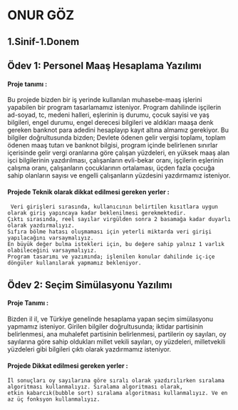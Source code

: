 # ONUR GÖZ

## 1.Sinif-1.Donem

## Ödev 1: Personel Maaş Hesaplama Yazılımı

#### Proje tanımı :

  Bu projede bizden bir iş yerinde kullanılan muhasebe-maaş işlerini yapabilen bir program tasarlamamız isteniyor.
  Program dahilinde işçilerin ad-soyad, tc, medeni halleri, eşlerinin iş durumu, çocuk sayisi ve yaş bilgileri, 
  engel durumu, engel derecesi bilgileri ve aldıkları maaşa denk gereken banknot para adedini hesaplayıp kayıt altına almamız gerekiyor.
  Bu bilgiler doğrultusunda bizden; Devlete ödenen gelir vergisi toplamı, toplam ödenen maaş tutarı ve banknot bilgisi,
  program içinde belirlenen sınırlar içerisinde gelir vergi oranlarına göre çalışan yüzdeleri,
  en yüksek maaş alan işci bilgilerinin yazdırılması, çalışanların evli-bekar oranı, işçilerin eşlerinin çalışma oranı, 
  çalışanların çocuklarının ortalaması, üçden fazla çocuğa sahip olanların sayısı ve engelli çalışanların yüzdesini yazdırmamız isteniyor.


#### Projede Teknik olarak dikkat edilmesi gereken yerler :

     Veri girişleri sırasında, kullanıcının belirtilen kısıtlara uygun olarak giriş yapıncaya kadar beklenilmesi gerekmektedir. 
    Çıktı sırasında, reel sayılar virgülden sonra 2 basamağa kadar duyarlı olarak yazdırmalıyız. 
    Sıfıra bölme hatası oluşmaması için yeterli miktarda veri girişi yapılacağını varsaymalıyız.  
    En büyük değer bulma istekleri için, bu değere sahip yalnız 1 varlık olabileceğini varsaymalıyız. 
    Program tasarımı ve yazımında; işlenilen konular dahilinde iç-içe döngüler kullanılarak yapmamız bekleniyor.


## Ödev 2: Seçim Simülasyonu Yazılımı

#### Proje Tanımı :
Bizden il il, ve Türkiye genelinde hesaplama yapan seçim simülasyonu yapmamız isteniyor. Girilen bilgiler doğrultusunda; 
iktidar partisinin belirlenmesi, ana muhalefet partisinin belirlenmesi, partilerin oy sayıları, 
oy sayılarına göre sahip oldukları millet vekili sayıları, oy yüzdeleri, milletvekili yüzdeleri gibi bilgileri çıktı olarak yazdırmamız
isteniyor.


#### Projede Dikkat edilmesi gereken yerler :
	İl sonuçları oy sayılarına göre sıralı olarak yazdırılırken sıralama algoritması kullanmalıyız. Sıralama algoritması olarak, 
	etkin kabarcık(bubble sort) sıralama algoritması kullanmalıyız. Ve en az üç fonksyon kullanmalıyız.
